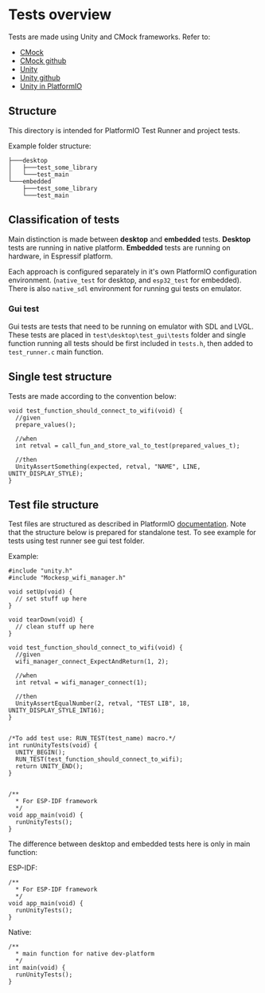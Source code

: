 # Tests overview

Tests are made using Unity and CMock frameworks.
Refer to:
 - [CMock](https://www.throwtheswitch.org/cmock)
 - [CMock github](https://github.com/ThrowTheSwitch/CMock/tree/master)
 - [Unity](https://www.throwtheswitch.org/unity)
 - [Unity github](https://github.com/ThrowTheSwitch/Unity)
 - [Unity in PlatformIO](https://docs.platformio.org/en/stable/advanced/unit-testing/frameworks/unity.html)

## Structure

This directory is intended for PlatformIO Test Runner and project tests.

Example folder structure: 

    ├───desktop
    │   ├───test_some_library
    │   └───test_main
    └───embedded
        ├───test_some_library
        └───test_main

## Classification of tests
Main distinction is made between **desktop** and **embedded** tests.
**Desktop** tests are running in native platform. 
**Embedded** tests are running on hardware, in Espressif platform.

Each approach is configured separately in it's own PlatformIO configuration environment. (`native_test` for desktop, and `esp32_test` for embedded). There is also `native_sdl` environment for running gui tests on emulator. 

### Gui test
Gui tests are tests that need to be running on emulator with SDL and LVGL. These tests are placed in `test\desktop\test_gui\tests` folder and single function running all tests should be first included in `tests.h`, then added to `test_runner.c` main function.


## Single test structure
Tests are made according to the convention below: 

    void test_function_should_connect_to_wifi(void) {
      //given
      prepare_values();
    
      //when
      int retval = call_fun_and_store_val_to_test(prepared_values_t);
    
      //then
      UnityAssertSomething(expected, retval, "NAME", LINE, UNITY_DISPLAY_STYLE);
    }
    
## Test file structure
Test files are structured as described in PlatformIO [documentation](https://docs.platformio.org/en/stable/advanced/unit-testing/frameworks/unity.html). Note that the structure below is prepared for standalone test. To see example for tests using test runner see gui test folder.

Example: 

    #include "unity.h"
    #include "Mockesp_wifi_manager.h"
    
    void setUp(void) {
      // set stuff up here
    }
    
    void tearDown(void) {
      // clean stuff up here
    }
    
    void test_function_should_connect_to_wifi(void) {
      //given
      wifi_manager_connect_ExpectAndReturn(1, 2);
    
      //when
      int retval = wifi_manager_connect(1);
    
      //then
      UnityAssertEqualNumber(2, retval, "TEST LIB", 18, UNITY_DISPLAY_STYLE_INT16);
    }
    
    
    /*To add test use: RUN_TEST(test_name) macro.*/
    int runUnityTests(void) {
      UNITY_BEGIN();
      RUN_TEST(test_function_should_connect_to_wifi);
      return UNITY_END();
    }
    
    
    /**
      * For ESP-IDF framework
      */
    void app_main(void) {
      runUnityTests();
    }

The difference between desktop and embedded tests here is only in main function:

ESP-IDF:

    /**
      * For ESP-IDF framework
      */
    void app_main(void) {
      runUnityTests();
    }

Native:

    /**
      * main function for native dev-platform
      */
    int main(void) {
      runUnityTests();
    }
